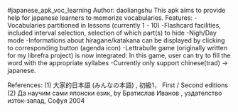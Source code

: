 #japanese_apk_voc_learning
Author: daoliangshu
This apk aims to provide help for japanese learners to memorize vocabularies. 
Features:
  -Vocabularies partitioned in lessons (currently 1 - 10)
  -Flashcard facilities, included interval selection, selection of which part(s) to hide
  -Nigh/Day mode
  -Informations about hiragane/katakana can be displayed by clicking to corresponding button (agenda icon)
  -Lettrabulle game (originally written for my librefra project) is now integrated: In this game, user can try to fill the word with the appropriate syllabes
  -Currently only support chinese(trad) -> japanese.
  
  
  
References:
  (1) 大家的日本語 (みんなの本語) , 初級1， First / Second editions
  (2) Да научим сами японски език, by Братислав Иванов , уздателство изток-запад, Софуя 2004
